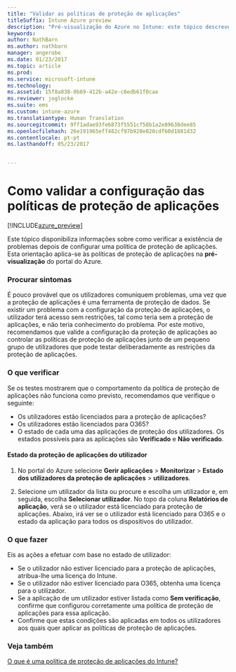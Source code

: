 ```yaml
---
title: "Validar as políticas de proteção de aplicações"
titleSuffix: Intune Azure preview
description: "Pré-visualização do Azure no Intune: este tópico descreve como pode testar e confirmar se a sua política de proteção de aplicações está corretamente definida e a funcionar conforme esperado."
keywords: 
author: NathBarn
ms.author: nathbarn
manager: angerobe
ms.date: 01/23/2017
ms.topic: article
ms.prod: 
ms.service: microsoft-intune
ms.technology: 
ms.assetid: 15f8a838-0b69-412b-a42e-c6edb61f0cae
ms.reviewer: joglocke
ms.suite: ems
ms.custom: intune-azure
ms.translationtype: Human Translation
ms.sourcegitcommit: 9ff1adae93fe6873f5551cf58b1a2e89638dee85
ms.openlocfilehash: 26e191965eff482cf97b920e028cdf60d1881d32
ms.contentlocale: pt-pt
ms.lasthandoff: 05/23/2017


---
```


# <a name="how-to-validate-your-app-protection-policy-setup"></a>Como validar a configuração das políticas de proteção de aplicações

[!INCLUDE[azure_preview](./includes/azure_preview.md)]


Este tópico disponibiliza informações sobre como verificar a existência de problemas depois de configurar uma política de proteção de aplicações. Esta orientação aplica-se às políticas de proteção de aplicações na **pré-visualização** do portal do Azure.

### <a name="checking-for-symptoms"></a>Procurar sintomas
É pouco provável que os utilizadores comuniquem problemas, uma vez que a proteção de aplicações é uma ferramenta de proteção de dados. Se existir um problema com a configuração da proteção de aplicações, o utilizador terá acesso sem restrições, tal como teria sem a proteção de aplicações, e não teria conhecimento do problema. Por este motivo, recomendamos que valide a configuração da proteção de aplicações ao controlar as políticas de proteção de aplicações junto de um pequeno grupo de utilizadores que pode testar deliberadamente as restrições da proteção de aplicações.


### <a name="what-to-check"></a>O que verificar

Se os testes mostrarem que o comportamento da política de proteção de aplicações não funciona como previsto, recomendamos que verifique o seguinte:

- Os utilizadores estão licenciados para a proteção de aplicações?
- Os utilizadores estão licenciados para O365?
- O estado de cada uma das aplicações de proteção dos utilizadores. Os estados possíveis para as aplicações são **Verificado** e **Não verificado**.

#### <a name="user-app-protection-status"></a>Estado da proteção de aplicações do utilizador
1. No portal do Azure selecione **Gerir aplicações** > **Monitorizar** >  **Estado dos utilizadores da proteção de aplicações** > **utilizadores**.

2. Selecione um utilizador da lista ou procure e escolha um utilizador e, em seguida, escolha **Selecionar utilizador**. No topo da coluna **Relatórios de aplicação**, verá se o utilizador está licenciado para proteção de aplicações. Abaixo, irá ver se o utilizador está licenciado para O365 e o estado da aplicação para todos os dispositivos do utilizador.



### <a name="what-to-do"></a>O que fazer
Eis as ações a efetuar com base no estado de utilizador:

- Se o utilizador não estiver licenciado para a proteção de aplicações, atribua-lhe uma licença do Intune.
- Se o utilizador não estiver licenciado para O365, obtenha uma licença para o utilizador.
- Se a aplicação de um utilizador estiver listada como **Sem verificação**, confirme que configurou corretamente uma política de proteção de aplicações para essa aplicação.
- Confirme que estas condições são aplicadas em todos os utilizadores aos quais quer aplicar as políticas de proteção de aplicações.

### <a name="see-also"></a>Veja também

[O que é uma política de proteção de aplicações do Intune?](app-protection-policies.md)

